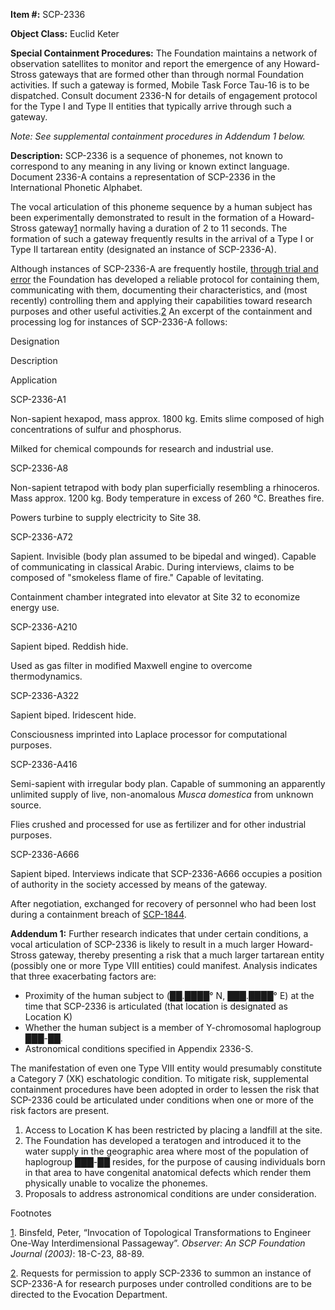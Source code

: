   
**Item #:** SCP-2336

**Object Class:** Euclid Keter

**Special Containment Procedures:** The Foundation maintains a network of observation satellites to monitor and report the emergence of any Howard-Stross gateways that are formed other than through normal Foundation activities. If such a gateway is formed, Mobile Task Force Tau-16 is to be dispatched. Consult document 2336-N for details of engagement protocol for the Type I and Type II entities that typically arrive through such a gateway.

_Note: See supplemental containment procedures in Addendum 1 below._

**Description:** SCP-2336 is a sequence of phonemes, not known to correspond to any meaning in any living or known extinct language. Document 2336-A contains a representation of SCP-2336 in the International Phonetic Alphabet.

The vocal articulation of this phoneme sequence by a human subject has been experimentally demonstrated to result in the formation of a Howard-Stross gateway[1](javascript:;) normally having a duration of 2 to 11 seconds. The formation of such a gateway frequently results in the arrival of a Type I or Type II tartarean entity (designated an instance of SCP-2336-A).

Although instances of SCP-2336-A are frequently hostile, [through trial and error](/spikebrennan-s-proposal) the Foundation has developed a reliable protocol for containing them, communicating with them, documenting their characteristics, and (most recently) controlling them and applying their capabilities toward research purposes and other useful activities.[2](javascript:;) An excerpt of the containment and processing log for instances of SCP-2336-A follows:

Designation

Description

Application

SCP-2336-A1

Non-sapient hexapod, mass approx. 1800 kg. Emits slime composed of high concentrations of sulfur and phosphorus.

Milked for chemical compounds for research and industrial use.

SCP-2336-A8

Non-sapient tetrapod with body plan superficially resembling a rhinoceros. Mass approx. 1200 kg. Body temperature in excess of 260 °C. Breathes fire.

Powers turbine to supply electricity to Site 38.

SCP-2336-A72

Sapient. Invisible (body plan assumed to be bipedal and winged). Capable of communicating in classical Arabic. During interviews, claims to be composed of "smokeless flame of fire." Capable of levitating.

Containment chamber integrated into elevator at Site 32 to economize energy use.

SCP-2336-A210

Sapient biped. Reddish hide.

Used as gas filter in modified Maxwell engine to overcome thermodynamics.

SCP-2336-A322

Sapient biped. Iridescent hide.

Consciousness imprinted into Laplace processor for computational purposes.

SCP-2336-A416

Semi-sapient with irregular body plan. Capable of summoning an apparently unlimited supply of live, non-anomalous _Musca domestica_ from unknown source.

Flies crushed and processed for use as fertilizer and for other industrial purposes.

SCP-2336-A666

Sapient biped. Interviews indicate that SCP-2336-A666 occupies a position of authority in the society accessed by means of the gateway.

After negotiation, exchanged for recovery of personnel who had been lost during a containment breach of [SCP-1844](/scp-1844).

**Addendum 1:** Further research indicates that under certain conditions, a vocal articulation of SCP-2336 is likely to result in a much larger Howard-Stross gateway, thereby presenting a risk that a much larger tartarean entity (possibly one or more Type VIII entities) could manifest. Analysis indicates that three exacerbating factors are:

*   Proximity of the human subject to (██.████° N, ███.████° E) at the time that SCP-2336 is articulated (that location is designated as Location K)
*   Whether the human subject is a member of Y-chromosomal haplogroup ███-██.
*   Astronomical conditions specified in Appendix 2336-S.

The manifestation of even one Type VIII entity would presumably constitute a Category 7 (XK) eschatologic condition. To mitigate risk, supplemental containment procedures have been adopted in order to lessen the risk that SCP-2336 could be articulated under conditions when one or more of the risk factors are present.

1.  Access to Location K has been restricted by placing a landfill at the site.
2.  The Foundation has developed a teratogen and introduced it to the water supply in the geographic area where most of the population of haplogroup ███-██ resides, for the purpose of causing individuals born in that area to have congenital anatomical defects which render them physically unable to vocalize the phonemes.
3.  Proposals to address astronomical conditions are under consideration.

Footnotes

[1](javascript:;). Binsfeld, Peter, “Invocation of Topological Transformations to Engineer One-Way Interdimensional Passageway”. _Observer: An SCP Foundation Journal (2003)_: 18-C-23, 88-89.

[2](javascript:;). Requests for permission to apply SCP-2336 to summon an instance of SCP-2336-A for research purposes under controlled conditions are to be directed to the Evocation Department.